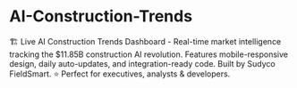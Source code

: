 # AI-Construction-Trends
🏗️ Live AI Construction Trends Dashboard - Real-time market intelligence tracking the $11.85B construction AI revolution. Features mobile-responsive design, daily auto-updates, and integration-ready code. Built by Sudyco FieldSmart. ⭐ Perfect for executives, analysts &amp; developers.

